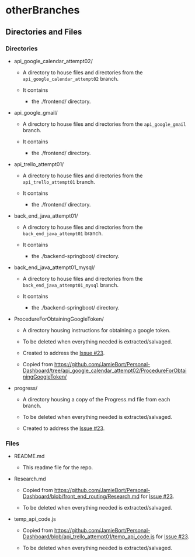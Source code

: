 # otherBranches

## Directories and Files

### Directories

- api_google_calendar_attempt02/

  - A directory to house files and directories from the `api_google_calendar_attempt02` branch.

  - It contains

    - the ./frontend/ directory.

- api_google_gmail/

  - A directory to house files and directories from the `api_google_gmail` branch.

  - It contains

    - the ./frontend/ directory.

- api_trello_attempt01/

  - A directory to house files and directories from the `api_trello_attempt01` branch.

  - It contains

    - the ./frontend/ directory.

- back_end_java_attempt01/

  - A directory to house files and directories from the `back_end_java_attempt01` branch.

  - It contains

    - the ./backend-springboot/ directory.

- back_end_java_attempt01_mysql/

  - A directory to house files and directories from the `back_end_java_attempt01_mysql` branch.

  - It contains

    - the ./backend-springboot/ directory.

- ProcedureForObtainingGoogleToken/

  - A directory housing instructions for obtaining a google token.

  - To be deleted when everything needed is extracted/salvaged.

  - Created to address the [Issue #23](https://github.com/JamieBort/Personal-Dashboard/issues/23).

  - Copied from https://github.com/JamieBort/Personal-Dashboard/tree/api_google_calendar_attempt02/ProcedureForObtainingGoogleToken/

- progress/

  - A directory housing a copy of the Progress.md file from each branch.

  - To be deleted when everything needed is extracted/salvaged.

  - Created to address the [Issue #23](https://github.com/JamieBort/Personal-Dashboard/issues/23).

### Files

- README.md

  - This readme file for the repo.

- Research.md

  - Copied from https://github.com/JamieBort/Personal-Dashboard/blob/front_end_routing/Research.md for [Issue #23](https://github.com/JamieBort/Personal-Dashboard/issues/23).

  - To be deleted when everything needed is extracted/salvaged.

- temp_api_code.js

  - Copied from https://github.com/JamieBort/Personal-Dashboard/blob/api_trello_attempt01/temp_api_code.js for [Issue #23](https://github.com/JamieBort/Personal-Dashboard/issues/23).

  - To be deleted when everything needed is extracted/salvaged.
